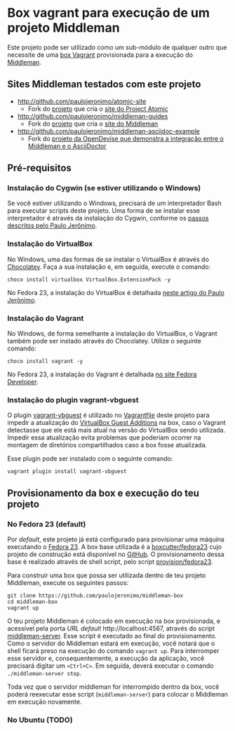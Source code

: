 # Box vagrant para execução de um projeto Middleman

Este projeto pode ser utilizado como um sub-módulo de qualquer outro que necessite de uma [box Vagrant](https://www.vagrantup.com/docs/boxes.html) provisionada para a execução do [Middleman](https://middlemanapp.com/).

## Sites Middleman testados com este projeto

*   http://github.com/paulojeronimo/atomic-site
    * Fork do [projeto](https://github.com/projectatomic/atomic-site) que cria o [site do Project Atomic](http://www.projectatomic.io/)
*   http://github.com/paulojeronimo/middleman-guides
    * Fork do [projeto](https://github.com/middleman/middleman-guides) que cria o [site do Middleman](https://middlemanapp.com/)
*   http://github.com/paulojeronimo/middleman-asciidoc-example
    * Fork do [projeto da OpenDevise que demonstra a integração entre o Middleman e o AsciiDoctor](https://github.com/opendevise/middleman-asciidoc-example)

## Pré-requisitos

### Instalação do Cygwin (se estiver utilizando o Windows)

Se você estiver utilizando o Windows, precisará de um interpretador Bash para executar scripts deste projeto. Uma forma de se instalar esse interpretador é através da instalação do Cygwin, conforme os [passos descritos pelo Paulo Jerônimo](seguinte://github.com/paulojeronimo/dicas-windows/blob/master/instalacao-cygwin.asciidoc).

### Instalação do VirtualBox

No Windows, uma das formas de se instalar o VirtualBox é através do [Chocolatey](https://chocolatey.org/). Faça a sua instalação e, em seguida, execute o comando: 

    choco install virtualbox VirtualBox.ExtensionPack -y

No Fedora 23, a instalação do VirtualBox é detalhada [neste artigo do Paulo Jerônimo](https://github.com/paulojeronimo/dicas-linux/blob/master/instalacao-virtualbox.asciidoc).

### Instalação do Vagrant

No Windows, de forma semelhante a instalação do VirtualBox, o Vagrant também pode ser instado através do Chocolatey. Utilize o seguinte comando:

    choco install vagrant -y

No Fedora 23, a instalação do Vagrant é detalhada [no site Fedora Developer](https://developer.fedoraproject.org/tools/vagrant/about.html).

### Instalação do plugin vagrant-vbguest

O plugin [vagrant-vbguest](https://github.com/dotless-de/vagrant-vbguest) é utilizado no [Vagrantfile](Vagrantfile) deste projeto para impedir a atualização do [VirtualBox Guest Additions](https://www.virtualbox.org/manual/ch04.html) na box, caso o Vagrant detectasse que ele está mais atual na versão do VirtualBox sendo utilizada. Impedir essa atualização evita problemas que poderiam ocorrer na montagem de diretórios compartilhados caso a box fosse atualizada.

Esse plugin pode ser instalado com o seguinte comando:

    vagrant plugin install vagrant-vbguest

## Provisionamento da box e execução do teu projeto

### No Fedora 23 (default)

Por _default_, este projeto já está configurado para provisionar uma máquina executando o [Fedora 23](https://getfedora.org/). A box base utilizada é a [boxcutter/fedora23](https://atlas.hashicorp.com/boxcutter/boxes/fedora23) cujo projeto de construção está disponível no [GitHub](https://github.com/boxcutter/fedora). O provisionamento dessa base é realizado através de shell script, pelo script [provision/fedora23](provision/fedora23).

Para construir uma box que possa ser utilizada dentro de teu projeto Middleman, execute os seguintes passos:

    git clone https://github.com/paulojeronimo/middleman-box
    cd middleman-box
    vagrant up

O teu projeto Middleman é colocado em execução na box provisionada, e acessível pela porta _URL default_ http://localhost:4567, através do script [middleman-server](middleman-server). Esse script é executado ao final do provisionamento. Como o servidor do Middleman estará em execução, você notará que o shell ficará preso na execução do comando `vagrant up`. Para interromper esse servidor e, consequentemente, a execução da aplicação, você precisará digitar um `<Ctrl+C>`. Em seguida, deverá executar o comando `./middleman-server stop`.

Toda vez que o servidor middleman for interrompido dentro da box, você poderá reexecutar esse script (`middleman-server`) para colocar o Middleman em execução novamente.

### No Ubuntu (TODO)


